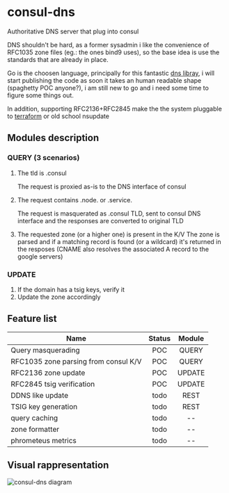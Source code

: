 # consul-dns
Authoritative DNS server that plug into consul

DNS shouldn't be hard, as a former sysadmin i like the convenience of RFC1035 zone files (eg.: the ones bind9 uses), so the base idea is use the standards that are already in place.

Go is the choosen language, principally for this fantastic [dns libray](https://github.com/miekg/dns), i will start publishing the code as soon it takes an human readable shape (spaghetty POC anyone?), i am still new to go and i need some time to figure some things out.

In addition, supporting RFC2136+RFC2845 make the the system pluggable to [terraform](https://www.terraform.io/docs/providers/dns/index.html) or old school nsupdate

## Modules description
### QUERY (3 scenarios)
1. The tld is .consul

    The request is proxied as-is to the DNS interface of consul
2. The request contains .node. or .service.

    The request is masquerated as .consul TLD, sent to consul DNS interface and the responses are converted to original TLD
3. The requested zone (or a higher one) is present in the K/V
    The zone is parsed and if a matching record is found (or a wildcard) it's returned in the resposes (CNAME also resolves the associated A record to the google servers)

### UPDATE
1. If the domain has a tsig keys, verify it
2. Update the zone accordingly

## Feature list
| Name                                 | Status | Module |
| ------------------------------------ |:------:| :-----:|
| Query masquerading                   | POC    | QUERY  |
| RFC1035 zone parsing from consul K/V | POC    | QUERY  |
| RFC2136 zone update                  | POC    | UPDATE |
| RFC2845 tsig verification            | POC    | UPDATE |
| DDNS like update                     | todo   | REST   |
| TSIG key generation                  | todo   | REST   |
| query caching                        | todo   | --     |
| zone formatter                       | todo   | --     |
| phrometeus metrics                   | todo   | --     |

## Visual rappresentation
![consul-dns diagram](https://github.com/ennetech/consul-dns/raw/master/docs/diagram.png "consul-dns")